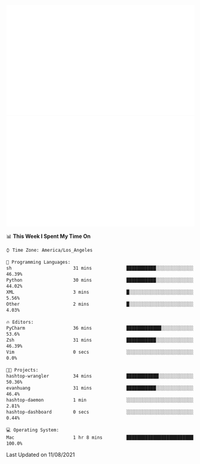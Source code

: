 <a href="https://github.com/jstrieb/github-stats">
 
![](https://github.com/evanhuang117/github-stats/blob/master/generated/overview.svg)
![](https://github.com/evanhuang117/github-stats/blob/master/generated/languages.svg)

</a>

<!--START_SECTION:waka-->
📊 **This Week I Spent My Time On** 

```text
⌚︎ Time Zone: America/Los_Angeles

💬 Programming Languages: 
sh                       31 mins             ███████████░░░░░░░░░░░░░░   46.39% 
Python                   30 mins             ███████████░░░░░░░░░░░░░░   44.02% 
XML                      3 mins              █░░░░░░░░░░░░░░░░░░░░░░░░   5.56% 
Other                    2 mins              █░░░░░░░░░░░░░░░░░░░░░░░░   4.03%

🔥 Editors: 
PyCharm                  36 mins             █████████████░░░░░░░░░░░░   53.6% 
Zsh                      31 mins             ███████████░░░░░░░░░░░░░░   46.39% 
Vim                      0 secs              ░░░░░░░░░░░░░░░░░░░░░░░░░   0.0%

🐱‍💻 Projects: 
hashtop-wrangler         34 mins             ████████████░░░░░░░░░░░░░   50.36% 
evanhuang                31 mins             ███████████░░░░░░░░░░░░░░   46.4% 
hashtop-daemon           1 min               ░░░░░░░░░░░░░░░░░░░░░░░░░   2.81% 
hashtop-dashboard        0 secs              ░░░░░░░░░░░░░░░░░░░░░░░░░   0.44%

💻 Operating System: 
Mac                      1 hr 8 mins         █████████████████████████   100.0%

```


 Last Updated on 11/08/2021
<!--END_SECTION:waka-->
